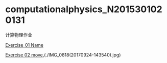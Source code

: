 # computationalphysics_N2015301020131
计算物理作业




[Exercise_01 Name](./temp.py)

[Exercise 02 move](./untitled5.py),(./IMG_0818(20170924-143540).jpg)

